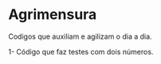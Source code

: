 # Agrimensura
Codigos que auxiliam e agilizam o dia a dia.

1- Código que faz testes com dois números.

